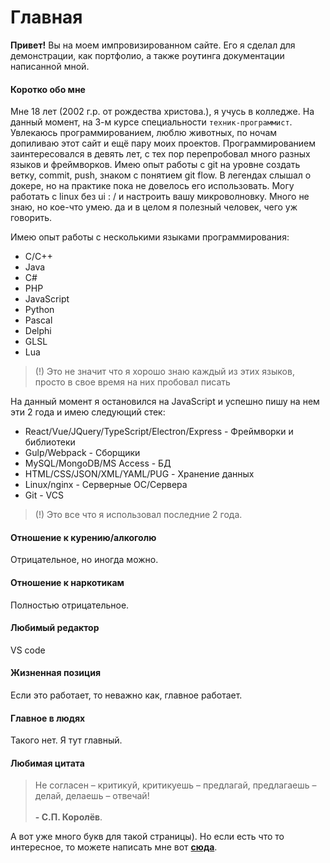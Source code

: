 # Главная
**Привет!** Вы на моем импровизированном сайте. Его я сделал для демонстрации, как портфолио, а также роутинга документации написанной мной.

#### Коротко обо мне
Мне 18 лет (2002 г.р. от рождества христова.), я учусь в колледже. На данный момент, на 3-м курсе специальности `техник-программист`. Увлекаюсь программированием, люблю животных, по ночам допиливаю этот сайт и ещё пару моих проектов. Программированием заинтересовался в девять лет, с тех пор перепробовал много разных языков и фреймворков. Имею опыт работы с git на уровне создать ветку, commit, push, знаком с понятием git flow. В легендах слышал о докере, но на практике пока не довелось его использовать. Могу работать с linux без ui : / и настроить вашу микроволновку. Много не знаю, но кое-что умею. да и в целом я полезный человек, чего уж говорить.

Имею опыт работы с несколькими языками программирования:
* C/C++
* Java
* C#
* PHP
* JavaScript
* Python
* Pascal
* Delphi
* GLSL
* Lua

> (!) Это не значит что я хорошо знаю каждый из этих языков, просто в свое время на них пробовал писать

На данный момент я остановился на JavaScript и успешно пишу на нем эти 2 года и имею следующий стек:
* React/Vue/JQuery/TypeScript/Electron/Express - Фреймворки и библиотеки
* Gulp/Webpack - Сборщики
* MySQL/MongoDB/MS Access - БД
* HTML/CSS/JSON/XML/YAML/PUG - Хранение данных
* Linux/nginx - Серверные ОС/Сервера
* Git - VCS

> (!) Это все что я использовал последние 2 года.

#### Отношение к курению/алкоголю
Отрицательное, но иногда можно.

#### Отношение к наркотикам
Полностью отрицательное.

#### Любимый редактор
VS code

#### Жизненная позиция
Если это работает, то неважно как, главное работает.

#### Главное в людях
Такого нет. Я тут главный.

#### Любимая цитата
> Не согласен – критикуй, критикуешь – предлагай, предлагаешь – делай, делаешь – отвечай! <br><br> **- С.П. Королёв**.

А вот уже много букв для такой страницы). Но если есть что то интересное, то можете написать мне вот [**сюда**](mailto:astecom@mailru).